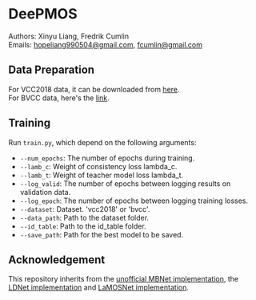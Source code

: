 # DeePMOS

Authors: Xinyu Liang, Fredrik Cumlin <br/>
Emails: hopeliang990504@gmail.com, fcumlin@gmail.com

## Data Preparation
For VCC2018 data, it can be downloaded from [here](https://github.com/unilight/LDNet/tree/main/data). <br/>
For BVCC data, here's the [link](https://zenodo.org/record/6572573#.Yphw5y8RprQ).

## Training

Run ```train.py```, which depend on the following arguments:
* ```--num_epochs```: The number of epochs during training.
* ```--lamb_c```: Weight of consistency loss lambda_c.
* ```--lamb_t```: Weight of teacher model loss lambda_t.
* ```--log_valid```: The number of epochs between logging results on validation data.
* ```--log_epoch```: The number of epochs between logging training losses.
* ```--dataset```: Dataset. 'vcc2018' or 'bvcc'.
* ```--data_path```: Path to the dataset folder.
* ```--id_table```: Path to the id_table folder.
* ```--save_path```: Path for the best model to be saved.

## Acknowledgement

This repository inherits from the [unofficial MBNet implementation](https://github.com/sky1456723/Pytorch-MBNet), the [LDNet implementation](https://github.com/unilight/LDNet) and [LaMOSNet implementation](https://github.com/fcumlin/LaMOSNet).

